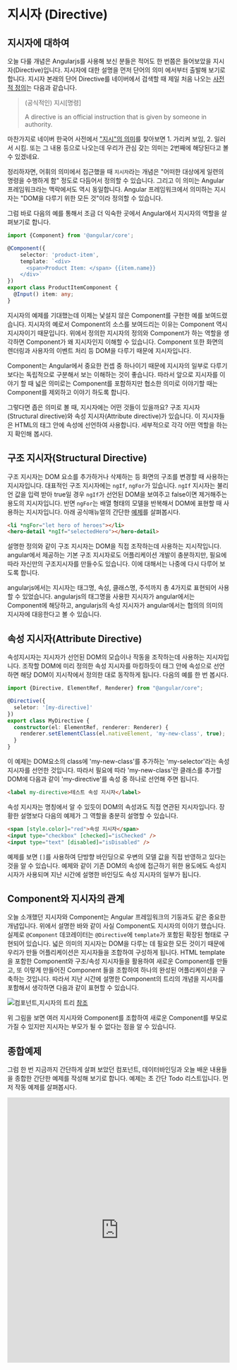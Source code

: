 # 지시자 (Directive)

## 지시자에 대하여

오늘 다룰 개념은 Angularjs를 사용해 보신 분들은 적어도 한 번쯤은 들어보았을 지시자(Directive)입니다. 지시자에 대한 설명을 먼저 단어의 의미 에서부터 출발해 보기로 합니다. 지시자 본래의 단어 Directive를 네이버에서 검색할 때 제일 처음 나오는 [사전적 정의](http://endic.naver.com/enkrEntry.nhn?sLn=kr&entryId=699828d2bdf24c34bacde1c12b0691e9&query=directive)는 다음과 같습니다.

> (공식적인) 지시[명령]
>
> A directive is an official instruction that is given by someone in authority.

마찬가지로 네이버 한국어 사전에서 ["지시"의 의미](http://krdic.naver.com/detail.nhn?docid=35720700)를 찾아보면 1. 가리켜 보임, 2. 일러서 시킴. 또는 그 내용 등으로 나오는데 우리가 관심 갖는 의미는 2번째에 해당된다고 볼 수 있겠네요.

정리하자면, 어휘의 의미에서 접근했을 때 `지시자`라는 개념은 "어떠한 대상에게 일련의 명령을 수행하게 함" 정도로 다듬어서 정의할 수 있습니다. 그리고 이 의미는 Angular 프레임워크라는 맥락에서도 역시 동일합니다. Angular 프레임워크에서 의미하는 지시자는 "DOM을 다루기 위한 모든 것"이라 정의할 수 있습니다.

그럼 바로 다음의 예를 통해서 조금 더 익숙한 곳에서 Angular에서 지시자의 역할을 살펴보기로 합니다.

```typescript
import {Component} from '@angular/core';

@Component({
    selector: 'product-item',
    template: `<div>
      <span>Product Item: </span> {{item.name}}
    </div>`
})
export class ProductItemComponent {
  @Input() item: any;
}
```

지시자의 예제를 기대했는데 이제는 낯설지 않은 Component를 구현한 예를 보여드렸습니다. 지시자의 예로서 Component의 소스를 보여드리는 이유는 Component 역시 지시자이기 때문입니다. 위에서 정의한 지시자의 정의와 Component가 하는 역할을 생각하면 Component가 왜 지시자인지 이해할 수 있습니다. Component 또한 화면의 렌더링과 사용자의 이벤트 처리 등 DOM을 다루기 때문에 지시자입니다.

Component는 Angular에서 중요한 컨셉 중 하나이기 때문에 지시자의 일부로 다루기 보다는 독립적으로 구분해서 보는 이해하는 것이 좋습니다. 따라서 앞으로 지시자를 이야기 할 때 넓은 의미로는 Component를 포함하지만 협소한 의미로 이야기할 때는 Component를 제외하고 이야기 하도록 합니다.

그렇다면 좁은 의미로 볼 때, 지시자에는 어떤 것들이 있을까요? 구조 지시자(Structural directive)와 속성 지시자(Attribute directive)가 있습니다. 이 지시자들은 HTML의 태그 안에 속성에 선언하여 사용합니다. 세부적으로 각각 어떤 역할을 하는지 확인해 봅시다.

## 구조 지시자(Structural Directive)

구조 지시자는 DOM 요소를 추가하거나 삭제하는 등 화면의 구조를 변경할 때 사용하는 지시자입니다. 대표적인 구조 지시자에는 `ngIf`, `ngFor`가 있습니다. `ngIf` 지시자는 불리언 값을 입력 받아 true일 경우 `ngIf`가 선언된 DOM을 보여주고 false이면 제거해주는 용도의 지시자입니다. 반면 `ngFor`는 배열 형태의 모델을 반복해서 DOM에 표현할 때 사용하는 지시자입니다. 아래 공식매뉴얼의 간단한 [예제](https://angular.io/docs/ts/latest/guide/architecture.html#!#directives)를 살펴봅시다.

```html
<li *ngFor="let hero of heroes"></li>
<hero-detail *ngIf="selectedHero"></hero-detail>
```

설명한 정의와 같이 구조 지시자는 DOM을 직접 조작하는데 사용하는 지시작입니다. angular에서 제공하는 기본 구조 지시자로도 어플리케이션 개발이 충분하지만, 필요에 따라 자신만의 구조지시자를 만들수도 있습니다. 이에 대해서는 나중에 다시 다루어 보도록 합니다.

>
angularjs에서는 지시자는 태그명, 속성, 클래스명, 주석까지 총 4가지로 표현되어 사용할 수 있었습니다. angularjs의 태그명을 사용한 지시자가 angular에서는 Component에 해당하고, angularjs의 속성 지시자가 angular에서는 협의의 의미의 지시자에 대응한다고 볼 수 있습니다.

## 속성 지시자(Attribute Directive)

속성지시자는 지시자가 선언된 DOM의 모습이나 작동을 조작하는데 사용하는 지시자입니다. 조작할 DOM에 미리 정의한 속성 지시자를 마킹하듯이 태그 안에 속성으로 선언하면 해당 DOM이 지시작에서 정의한 대로 동작하게 됩니다. 다음의 예를 한 번 봅시다.

```typescript
import {Directive, ElementRef, Renderer} from "@angular/core";

@Directive({
  seletor: '[my-directive]'
})
export class MyDirective {
  constructor(el: ElementRef, renderer: Renderer) {
    renderer.setElementClass(el.nativeElement, 'my-new-class', true);
  }
}
```

이 예제는 DOM요소의 class에 'my-new-class'를 추가하는 'my-selector'라는 속성지시자를 선언한 것입니다. 따라서 필요에 따라 'my-new-class'란 클래스를 추가할 DOM에 다음과 같이 'my-directive'를 속성 중 하나로 선언해 주면 됩니다.

```html
<label my-directive>테스트 속성 지시자</label>
```

속성 지시자는 명칭에서 알 수 있듯이 DOM의 속성과도 직접 연관된 지시자입니다. 장황한 설명보다 다음의 예제가 그 역할을 충분히 설명할 수 있습니다.

```html
<span [style.color]="red">속성 지시자</span>
<input type="checkbox" [checked]="isChecked" />
<input type="text" [disabled]="isDisabled" />
```

예제를 보면 `[]`를 사용하여 단방향 바인딩으로 우변의 모델 값을 직접 반영하고 있다는 것을 알 수 있습니다. 예제와 같이 기존 DOM의 속성에 접근하기 위한 용도에도 속성지시자가 사용되며 지난 시간에 설명한 바인딩도 속성 지시자의 일부가 됩니다.

## Component와 지시자의 관계

오늘 소개했던 지시자와 Component는 Angular 프레임워크의 기둥과도 같은 중요한 개념입니다. 위에서 설명한 바와 같이 사실 Component도 지시자의 이야기 했습니다. 실제로 `@Component` 데코레이터는 `@Directive`에 `template`가 포함된 확장된 형태로 구현되어 있습니다. 넓은 의미의 지시자는 DOM을 다루는 데 필요한 모든 것이기 때문에 우리가 만들 어플리케이션은 지시자들을 조합하여 구성하게 됩니다. HTML template을 포함한 Component와 구조/속성 지시자들을 활용하여 새로운 Component를 만들고, 또 이렇게 만들어진 Component 들을 조합하여 하나의 완성된 어플리케이션을 구축하는 것입니다. 따라서 지난 시간에 설명한 Component의 트리의 개념을 지시자를 포함해서 생각하면 다음과 같이 표현할 수 있습니다.

![컴포넌트,지시자의 트리](http://blog.mgechev.com/images/component-tree-angular2.png)
[참조](http://blog.mgechev.com/2016/01/23/angular2-viewchildren-contentchildren-difference-viewproviders/)

위 그림을 보면 여러 지시자와 Component를 조합하여 새로운 Component를 부모로 가질 수 있지만 지시자는 부모가 될 수 없다는 점을  알 수 있습니다.


## 종합예제

그럼 한 번 지금까지 간단하게 살펴 보았던 컴포넌트, 데이터바인딩과 오늘 배운 내용들을 종합한 간단한 예제를 작성해 보기로 합니다. 예제는 초 간단 Todo 리스트입니다. 먼저 작동 예제를 살펴봅시다.

<iframe width="100%" height="600" style="width: 100%; height: 600px;" src="https://embed.plnkr.co/MlLEkk/" frameborder="0" allowfullscren="allowfullscren"></iframe>
